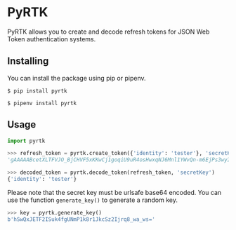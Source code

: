 # PyRTK

PyRTK allows you to create and decode refresh tokens for JSON Web Token authentication systems.


## Installing
You can install the package using pip or pipenv.

```
$ pip install pyrtk

$ pipenv install pyrtk
```

## Usage

```python
import pyrtk

>>> refresh_token = pyrtk.create_token({'identity': 'tester'}, 'secretKey')
'gAAAAABcetXLTFVJO_BjCHVF5xKKwCj1goqiU9uR4osHwxqNJ6Mnl1YWvQn-m6EjPs3wyIjsoB3-R70rj7XFl2GuU5u6Q-3Z7tSa1VeDVDiEHPL50hxa0SEMunwqT5lyc8XkyT-A8zdt'

>>> decoded_token = pyrtk.decode_token(refresh_token, 'secretKey')
{'identity': 'tester'}

```


Please note that the secret key must be urlsafe base64 encoded. You can use the function `generate_key()` to generate a random key.

```python
>>> key = pyrtk.generate_key()
b'hSwQxJETF2ISuk4fgUNmP1k8r1JkcSz2Ijrq8_wa_ws='
```
